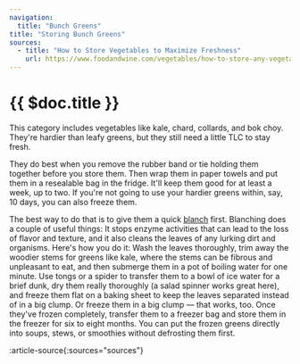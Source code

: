 ```yaml
---
navigation:
  title: "Bunch Greens"
title: "Storing Bunch Greens"
sources:
  - title: "How to Store Vegetables to Maximize Freshness"
    url: https://www.foodandwine.com/vegetables/how-to-store-any-vegetable
---
```


# {{ $doc.title }}

This category includes vegetables like kale, chard, collards, and bok choy. They're hardier than leafy greens, but they still need a little TLC to stay fresh.

They do best when you remove the rubber band or tie holding them together before you store them. Then wrap them in paper towels and put them in a resealable bag in the fridge. It'll keep them good for at least a week, up to two.
If you're not going to use your hardier greens within, say, 10 days, you can also freeze them.

The best way to do that is to give them a quick [blanch](/blanching_vegetables) first. Blanching does a couple of useful things: It stops enzyme activities that can lead to the loss of flavor and texture, and it also cleans the leaves of any lurking dirt and organisms. Here's how you do it: Wash the leaves thoroughly, trim away the woodier stems for greens like kale, where the stems can be fibrous and unpleasant to eat, and then submerge them in a pot of boiling water for one minute. Use tongs or a spider to transfer them to a bowl of ice water for a brief dunk, dry them really thoroughly (a salad spinner works great here), and freeze them flat on a baking sheet to keep the leaves separated instead of in a big clump. Or freeze them in a big clump — that works, too. Once they've frozen completely, transfer them to a freezer bag and store them in the freezer for six to eight months. You can put the frozen greens directly into soups, stews, or smoothies without defrosting them first.

:article-source{:sources="sources"}